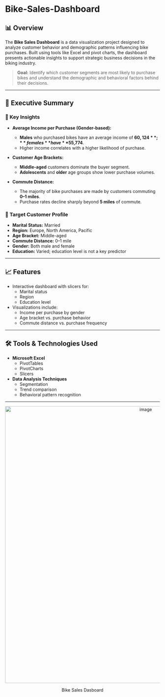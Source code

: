 # Bike-Sales-Dashboard

## 📊 Overview
The **Bike Sales Dashboard** is a data visualization project designed to analyze customer behavior and demographic patterns influencing bike purchases. Built using tools like Excel and pivot charts, the dashboard presents actionable insights to support strategic business decisions in the biking industry.

> **Goal:** Identify which customer segments are most likely to purchase bikes and understand the demographic and behavioral factors behind their decisions.

---

## 🧠 Executive Summary

### 📌 Key Insights

- **Average Income per Purchase (Gender-based):**
  - **Males** who purchased bikes have an average income of **$60,124**; **females** have **$55,774**.
  - Higher income correlates with a higher likelihood of purchase.

- **Customer Age Brackets:**
  - **Middle-aged** customers dominate the buyer segment.
  - **Adolescents** and **older** age groups show lower purchase volumes.

- **Commute Distance:**
  - The majority of bike purchases are made by customers commuting **0–1 miles**.
  - Purchase rates decline sharply beyond **5 miles** of commute.

### 🎯 Target Customer Profile
- **Marital Status:** Married
- **Region:** Europe, North America, Pacific
- **Age Bracket:** Middle-aged
- **Commute Distance:** 0–1 mile
- **Gender:** Both male and female
- **Education:** Varied; education level is not a key predictor

---

## 📈 Features

- Interactive dashboard with slicers for:
  - Marital status
  - Region
  - Education level
- Visualizations include:
  - Income per purchase by gender
  - Age bracket vs. purchase behavior
  - Commute distance vs. purchase frequency

---

## 🛠️ Tools & Technologies Used

- **Microsoft Excel**
  - PivotTables
  - PivotCharts
  - Slicers
- **Data Analysis Techniques**
  - Segmentation
  - Trend comparison
  - Behavioral pattern recognition

---

   <p align = "center"
    <kbd><img width="900" alt="image" src="https://user-images.githubusercontent.com/37918840/186324791-28eaae7c-8342-4258-9e15-8886435092da.png"></kbd></p>
    <p align="center">Bike Sales Dasboard</p> 
